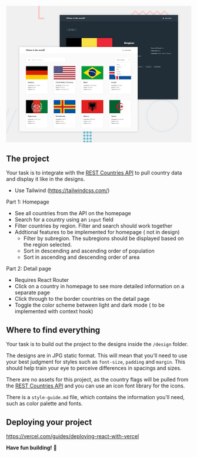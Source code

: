 ![Design preview for the REST Countries API with color theme switcher](./design/desktop-preview.jpg)

## The project

Your task is to integrate with the [REST Countries API](https://restcountries.com) to pull country data and display it like in the designs.

- Use Tailwind (https://tailwindcss.com/)

Part 1: Homepage

- See all countries from the API on the homepage
- Search for a country using an `input` field
- Filter countries by region. Filter and search should work together
- Addtional features to be implemented for homepage ( not in design)
  - Filter by subregion. The subregions should be displayed based on the region selected.
  - Sort in descending and ascending order of population
  - Sort in ascending and descending order of area

Part 2: Detail page

- Requires React Router
- Click on a country in homepage to see more detailed information on a separate page
- Click through to the border countries on the detail page
- Toggle the color scheme between light and dark mode ( to be implemented with context hook)

## Where to find everything

Your task is to build out the project to the designs inside the `/design` folder.

The designs are in JPG static format. This will mean that you'll need to use your best judgment for styles such as `font-size`, `padding` and `margin`. This should help train your eye to perceive differences in spacings and sizes.

There are no assets for this project, as the country flags will be pulled from the [REST Countries API](https://restcountries.com) and you can use an icon font library for the icons.

There is a `style-guide.md` file, which contains the information you'll need, such as color palette and fonts.

## Deploying your project

https://vercel.com/guides/deploying-react-with-vercel

**Have fun building!** 🚀
